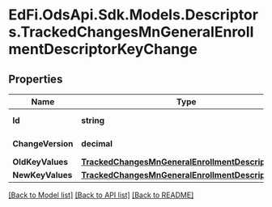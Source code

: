 # EdFi.OdsApi.Sdk.Models.Descriptors.TrackedChangesMnGeneralEnrollmentDescriptorKeyChange

## Properties

Name | Type | Description | Notes
------------ | ------------- | ------------- | -------------
**Id** | **string** | Resource identifier | [optional] 
**ChangeVersion** | **decimal** | Change version | [optional] 
**OldKeyValues** | [**TrackedChangesMnGeneralEnrollmentDescriptorKey**](TrackedChangesMnGeneralEnrollmentDescriptorKey.md) |  | [optional] 
**NewKeyValues** | [**TrackedChangesMnGeneralEnrollmentDescriptorKey**](TrackedChangesMnGeneralEnrollmentDescriptorKey.md) |  | [optional] 

[[Back to Model list]](../README.md#documentation-for-models) [[Back to API list]](../README.md#documentation-for-api-endpoints) [[Back to README]](../README.md)

